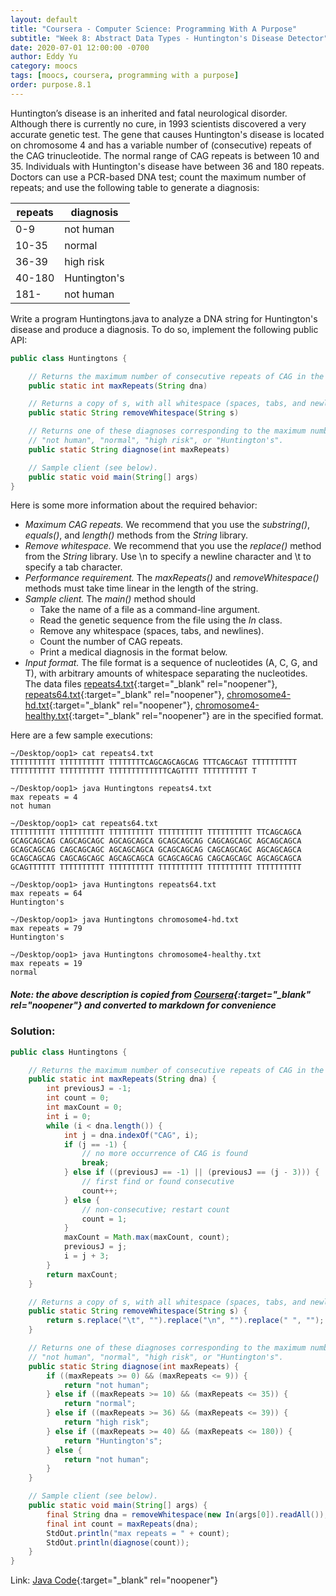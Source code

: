 ```yaml
---
layout: default
title: "Coursera - Computer Science: Programming With A Purpose"
subtitle: "Week 8: Abstract Data Types - Huntington's Disease Detector"
date: 2020-07-01 12:00:00 -0700
author: Eddy Yu
category: moocs
tags: [moocs, coursera, programming with a purpose]
order: purpose.8.1
---
```


Huntington’s disease is an inherited and fatal neurological disorder. Although 
there is currently no cure, in 1993 scientists discovered a very accurate 
genetic test. The gene that causes Huntington's disease is located on 
chromosome 4 and has a variable number of (consecutive) repeats of the CAG 
trinucleotide. The normal range of CAG repeats is between 10 and 35. 
Individuals with Huntington's disease have between 36 and 180 repeats. 
Doctors can use a PCR-based DNA test; count the maximum number of repeats; and 
use the following table to generate a diagnosis:

repeats | diagnosis
--------|----------
0-9     | not human
10-35   | normal
36-39   | high risk
40-180  | Huntington's
181-    | not human

Write a program Huntingtons.java to analyze a DNA string for Huntington's 
disease and produce a diagnosis. To do so, implement the following public 
API:

```java
public class Huntingtons {

    // Returns the maximum number of consecutive repeats of CAG in the DNA string.
    public static int maxRepeats(String dna)

    // Returns a copy of s, with all whitespace (spaces, tabs, and newlines) removed.
    public static String removeWhitespace(String s)

    // Returns one of these diagnoses corresponding to the maximum number of repeats:
    // "not human", "normal", "high risk", or "Huntington's".
    public static String diagnose(int maxRepeats)

    // Sample client (see below).
    public static void main(String[] args)
}
```

Here is some more information about the required behavior:
* _Maximum CAG repeats._ We recommend that you use the _substring()_, 
  _equals()_, and _length()_ methods from the _String_ library.
* _Remove whitespace._ We recommend that you use the _replace()_ method from 
  the _String_ library. Use \n to specify a newline character and \t to specify a 
  tab character.
* _Performance requirement._ The _maxRepeats()_ and _removeWhitespace()_ 
  methods must take time linear in the length of the string.
* _Sample client._ The _main()_ method should
  * Take the name of a file as a command-line argument.
  * Read the genetic sequence from the file using the _In_ class.
  * Remove any whitespace (spaces, tabs, and newlines).
  * Count the number of CAG repeats.
  * Print a medical diagnosis in the format below.
* _Input format._ The file format is a sequence of nucleotides (A, C, G, and T), 
  with arbitrary amounts of whitespace separating the nucleotides. The data 
  files 
  [repeats4.txt](https://github.com/eddycyu/programming-with-a-purpose/blob/master/data/repeats4.txt){:target="_blank" rel="noopener"},
  [repeats64.txt](https://github.com/eddycyu/programming-with-a-purpose/blob/master/data/repeats64.txt){:target="_blank" rel="noopener"},
  [chromosome4-hd.txt](https://github.com/eddycyu/programming-with-a-purpose/blob/master/data/chromosome4-hd.txt){:target="_blank" rel="noopener"},
  [chromosome4-healthy.txt](https://github.com/eddycyu/programming-with-a-purpose/blob/master/data/chromosome4-healty.txt){:target="_blank" rel="noopener"} 
  are in the specified format.

Here are a few sample executions:
```
~/Desktop/oop1> cat repeats4.txt
TTTTTTTTTT TTTTTTTTTT TTTTTTTTCAGCAGCAGCAG TTTCAGCAGT TTTTTTTTTT
TTTTTTTTTT TTTTTTTTTT TTTTTTTTTTTTTCAGTTTT TTTTTTTTTT T

~/Desktop/oop1> java Huntingtons repeats4.txt
max repeats = 4
not human

~/Desktop/oop1> cat repeats64.txt
TTTTTTTTTT TTTTTTTTTT TTTTTTTTTT TTTTTTTTTT TTTTTTTTTT TTCAGCAGCA
GCAGCAGCAG CAGCAGCAGC AGCAGCAGCA GCAGCAGCAG CAGCAGCAGC AGCAGCAGCA
GCAGCAGCAG CAGCAGCAGC AGCAGCAGCA GCAGCAGCAG CAGCAGCAGC AGCAGCAGCA
GCAGCAGCAG CAGCAGCAGC AGCAGCAGCA GCAGCAGCAG CAGCAGCAGC AGCAGCAGCA
GCAGTTTTTT TTTTTTTTTT TTTTTTTTTT TTTTTTTTTT TTTTTTTTTT TTTTTTTTTT

~/Desktop/oop1> java Huntingtons repeats64.txt
max repeats = 64
Huntington's

~/Desktop/oop1> java Huntingtons chromosome4-hd.txt
max repeats = 79
Huntington's

~/Desktop/oop1> java Huntingtons chromosome4-healthy.txt
max repeats = 19
normal
```

##### Note: the above description is copied from [Coursera](https://coursera.cs.princeton.edu/introcs/assignments/oop1/specification.php){:target="_blank" rel="noopener"} and converted to markdown for convenience

### Solution:
```java
public class Huntingtons {

    // Returns the maximum number of consecutive repeats of CAG in the DNA string.
    public static int maxRepeats(String dna) {
        int previousJ = -1;
        int count = 0;
        int maxCount = 0;
        int i = 0;
        while (i < dna.length()) {
            int j = dna.indexOf("CAG", i);
            if (j == -1) {
                // no more occurrence of CAG is found
                break;
            } else if ((previousJ == -1) || (previousJ == (j - 3))) {
                // first find or found consecutive
                count++;
            } else {
                // non-consecutive; restart count
                count = 1;
            }
            maxCount = Math.max(maxCount, count);
            previousJ = j;
            i = j + 3;
        }
        return maxCount;
    }

    // Returns a copy of s, with all whitespace (spaces, tabs, and newlines) removed.
    public static String removeWhitespace(String s) {
        return s.replace("\t", "").replace("\n", "").replace(" ", "");
    }

    // Returns one of these diagnoses corresponding to the maximum number of repeats:
    // "not human", "normal", "high risk", or "Huntington's".
    public static String diagnose(int maxRepeats) {
        if ((maxRepeats >= 0) && (maxRepeats <= 9)) {
            return "not human";
        } else if ((maxRepeats >= 10) && (maxRepeats <= 35)) {
            return "normal";
        } else if ((maxRepeats >= 36) && (maxRepeats <= 39)) {
            return "high risk";
        } else if ((maxRepeats >= 40) && (maxRepeats <= 180)) {
            return "Huntington's";
        } else {
            return "not human";
        }
    }

    // Sample client (see below).
    public static void main(String[] args) {
        final String dna = removeWhitespace(new In(args[0]).readAll());
        final int count = maxRepeats(dna);
        StdOut.println("max repeats = " + count);
        StdOut.println(diagnose(count));
    }
}
``` 
Link: [Java Code](https://github.com/eddycyu/programming-with-a-purpose/blob/master/src/Huntingtons.java){:target="_blank" rel="noopener"}
